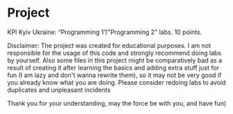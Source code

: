 # Project

KPI Kyiv Ukraine: “Programming 1”/"Programming 2" labs. 10 points. 


Disclaimer: The project was created for educational purposes. I am not responsible for the usage of this code and strongly recommend doing labs by yourself. 
Also some files in this project might be comparatively bad as a result of creating it after learning the basics and adding extra stuff just for fun (I am lazy and don't wanna rewrite them), so it may not be very good if you already know what you are doing. Please consider redoing labs to avoid duplicates and unpleasant incidents

Thank you for your understanding, may the force be with you, and have fun)
